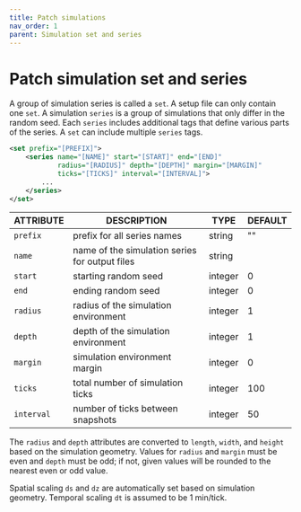```yaml
---
title: Patch simulations
nav_order: 1
parent: Simulation set and series
---
```


# Patch simulation set and series

A group of simulation series is called a `set`.
A setup file can only contain one `set`.
A simulation `series` is a group of simulations that only differ in the random seed.
Each `series` includes additional tags that define various parts of the series.
A `set` can include multiple `series` tags.

```xml
<set prefix="[PREFIX]">
    <series name="[NAME]" start="[START]" end="[END]"
            radius="[RADIUS]" depth="[DEPTH]" margin="[MARGIN]"
            ticks="[TICKS]" interval="[INTERVAL]">
        ...
    </series>
</set>
```

| ATTRIBUTE  | DESCRIPTION                                    | TYPE                     | DEFAULT |
| ---------- | ---------------------------------------------- | ------------------------ | ------- |
| `prefix`   | prefix for all series names                    | string                   | ""      |
| `name`     | name of the simulation series for output files | string                   |         |
| `start`    | starting random seed                           | integer                  | 0       |
| `end`      | ending random seed                             | integer                  | 0       |
| `radius`   | radius of the simulation environment           | integer                  | 1       |
| `depth`    | depth of the simulation environment            | integer                  | 1       |
| `margin`   | simulation environment margin                  | integer                  | 0       |
| `ticks`    | total number of simulation ticks               | integer                  | 100     |
| `interval` | number of ticks between snapshots              | integer                  | 50      |

The `radius` and `depth` attributes are converted to `length`, `width`, and `height` based on the simulation geometry.
Values for `radius` and `margin` must be even and `depth` must be odd; if not, given values will be rounded to the nearest even or odd value.

Spatial scaling `ds` and `dz` are automatically set based on simulation geometry.
Temporal scaling `dt` is assumed to be 1 min/tick.
